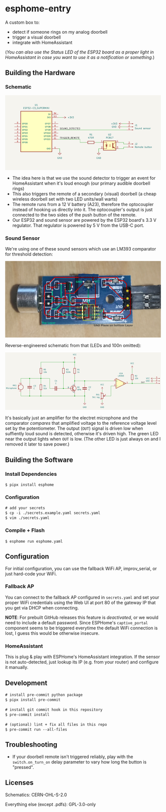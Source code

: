 # esphome-entry

A custom box to:

* detect if someone rings on my analog doorbell
* trigger a visual doorbell
* integrate with HomeAssistant

(*You can also use the Status LED of the ESP32 board as a proper light in HomeAssistant in case you want to use it as a notification or something.*)

## Building the Hardware

### Schematic

![Schematic built around an ESP32-C3 SuperMini](./docs/esphome-entry%20schematic%20export.png)

* The idea here is that we use the sound detector to trigger an event for HomeAssistant when it's loud enough (our primary audible doorbell rings)
* This also triggers the remote of a secondary (visual) doorbell (a cheap wireless doorbell set with two LED units/wall warts)
* The remote runs from a 12 V battery (A23), therefore the optocoupler instead of hooking us directly into it. The optocoupler's output is just connected to the two sides of the push button of the remote.
* Our ESP32 and sound sensor are powered by the ESP32 board's 3.3 V regulator. That regulator is powered by 5 V from the USB-C port.

### Sound Sensor

We're using one of these sound sensors which use an LM393 comparator for threshold detection:

![PCB layout of the sound sensors](./docs/sound%20sensor.png)

Reverse-engineered schematic from that (LEDs and 100n omitted):

![Sound sensor schematic around an LM393](./docs/sound%20sensor%20schematic%20export.png)

It's basically just an amplifier for the electret microphone and the comparator *compares* that amplified voltage to the reference voltage level set by the potentiometer.
The output (`OUT`) signal is driven low when suffiently loud sound is detected, otherwise it's driven high.
The green LED near the output lights when `OUT` is low. (The other LED is just always on and I removed it later to save power.)

## Building the Software

### Install Dependencies

```console
$ pipx install esphome
```

### Configuration

```console
# add your secrets
$ cp -i ./secrets.example.yaml secrets.yaml
$ vim ./secrets.yaml
```

### Compile + Flash

```console
$ esphome run esphome.yaml
```

## Configuration

For initial configuration, you can use the fallback WiFi AP, improv_serial, or just hard-code your WiFi.

### Fallback AP

You can connect to the fallback AP configured in `secrets.yaml` and set your proper WiFi credentials using the Web UI at port 80 of the gateway IP that you get via DHCP when connecting.

**NOTE**: For prebuilt GitHub releases this feature is *deactivated*, or we would need to include a default password. Since ESPHome's `captive_portal` component seems to be triggered everytime the default WiFi connection is lost, I guess this would be otherwise insecure.

### HomeAssistant

This is plug & play with ESPHome's HomeAssistant integration. If the sensor is not auto-detected, just lookup its IP (e.g. from your router) and configure it manually.

## Development

```console
# install pre-commit python package
$ pipx install pre-commit

# install git commit hook in this repository
$ pre-commit install

# (optional) lint + fix all files in this repo
$ pre-commit run --all-files
```

## Troubleshooting

* If your doorbell remote isn't triggered reliably, play with the `switch.on_turn_on` delay parameter to vary how long the button is "pressed".

## Licenses

Schematics: CERN-OHL-S-2.0

Everything else (except .pdfs): GPL-3.0-only

